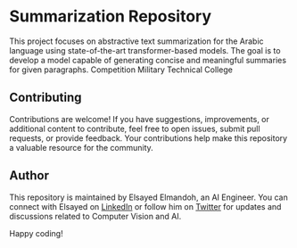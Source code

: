 

# Summarization Repository

This project focuses on abstractive text summarization for the Arabic language using state-of-the-art transformer-based models. The goal is to develop a model capable of generating concise and meaningful summaries for given paragraphs. Competition Military Technical College

## Contributing

Contributions are welcome! If you have suggestions, improvements, or additional content to contribute, feel free to open issues, submit pull requests, or provide feedback. Your contributions help make this repository a valuable resource for the community.

## Author

This repository is maintained by Elsayed Elmandoh, an AI Engineer. You can connect with Elsayed on [LinkedIn](https://www.linkedin.com/in/elsayed-elmandoh-77544428a/) or follow him on [Twitter](https://twitter.com/elsayedelmandoo) for updates and discussions related to Computer Vision and AI.

Happy coding!
